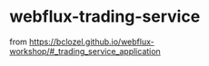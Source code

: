 # webflux-trading-service
from https://bclozel.github.io/webflux-workshop/#_trading_service_application
